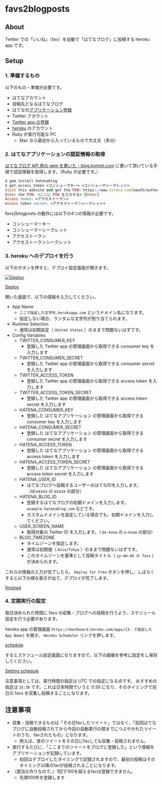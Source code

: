 # favs2blogposts
## About
Twitter での「いいね」（fav）を自動で「はてなブログ」に投稿する heroku app です。

## Setup
### 1. 準備するもの
以下のもの・準備が必要です。

* はてなアカウント
* 投稿先となるはてなブログ
* はてなの[アプリケーション登録](https://www.hatena.ne.jp/oauth/develop)
* Twitter アカウント
* [Twitter app の登録](https://apps.twitter.com/)
* [heroku](https://www.heroku.com/) のアカウント
* Ruby が実行可能な PC
    * Mac なら最初から入っているもので大丈夫（多分）

### 2. はてなアプリケーションの認証情報の取得
[はてなブログ API 用の gem を書いた - blog.kymmt.com](http://blog.kymmt.com/entry/hatenablog_gem) に書いて頂いている手順で認証情報を取得します。（Ruby が必要です。）

```ruby
$ gem install hatenablog
$ get_access_token <コンシューマキー> <コンシューマシークレット>
Visit this website and get the PIN: https://www.hatena.com/oauth/authorize?oauth_token=XXXXXXXXXXXXXXXXXXXX
Enter the PIN: <ここに PIN を入力する> [Enter]
Access token: <アクセストークン>
Access token secret: <アクセストークンシークレット>
```

favs2blogposts の動作には以下の4つの情報が必要です。

* コンシューマーキー
* コンシューマーシークレット
* アクセストークン
* アクセストークンシークレット

### 3. heroku へのデプロイを行う

以下のボタンを押すと、デプロイ設定画面が開きます。

[![Deploy](https://www.herokucdn.com/deploy/button.svg)](https://heroku.com/deploy)

[Deploy](https://cloud.githubusercontent.com/assets/1097533/17794851/045d2de4-65ee-11e6-87cb-87ca6cb34eac.png)

開いた画面で、以下の情報を入力してください。

* App Name
    * `ここで指定した文字列.herokuapp.com` というドメイン名になります。
    * 指定しない場合、ランダムな文字列が割り当てられます。
* Runtime Selection
    * 通常は初期設定（ `United States` ）のままで問題ないはずです。
* Config Variables
    * TWITTER_CONSUMER_KEY
        * 登録した Twitter app の管理画面から取得できる consumer key を入力します
    * TWITTER_CONSUMER_SECRET
        * 登録した Twitter app の管理画面から取得できる consumer secret を入力します
    * TWITTER_ACCESS_TOKEN
        * 登録した Twitter app の管理画面から取得できる access token を入力します
    * TWITTER_ACCESS_TOKEN_SECRET
        * 登録した Twitter app の管理画面から取得できる access token secret を入力します
    * HATENA_CONSUMER_KEY
        * 登録した はてなアプリケーション の管理画面から取得できる consumer key を入力します
    * HATENA_CONSUMER_SECRET
        * 登録した はてなアプリケーション の管理画面から取得できる consumer secret を入力します
    * HATENA_ACCESS_TOKEN
        * 登録した はてなアプリケーション の管理画面から取得できる access token を入力します
    * HATENA_ACCESS_TOKEN_SECRET
        * 登録した はてなアプリケーション の管理画面から取得できる access token secret を入力します
    * HATENA_USER_ID
        * はてなブログへ投稿するユーザーのはてなIDを入力します。（id:xxxxx の xxxxx の部分）
    * HATENA_BLOG_ID
        * 登録するはてなブログの初期ドメインを入力します。 `example.hatenablog.com` などです。
        * カスタムドメインを設定している場合でも、初期ドメインを入力してください。
    * USER_SCREEN_NAME
        * 取得対象の Twitter ID を入力します。（ `@a-know` の `a-know` の部分）
    * BLOG_TIMEZONE
        * タイムゾーンを指定します。
        * 通常は初期値（ `Asia/Tokyo` ）のままで問題ないはずです。
        * このタイムゾーンを基準として投稿タイトル（ `yy-mm-dd の favs` ）が決められます。

これらの情報の入力が完了したら、 `Deploy for Free` ボタンを押し、しばらくすると以下の様な表示が出て、デプロイが完了します。

[finished](https://cloud.githubusercontent.com/assets/1097533/17794880/446ffc7c-65ee-11e6-88e6-36990b404bca.png)


### 4. 定期実行の設定
毎日決められた時間に favs の収集・ブログへの投稿を行うよう、スケジュール設定を行う必要があります。

heroku app の管理画面 `https://dashboard.heroku.com/apps/{3. で指定した App Name}` を開き、 `Heroku Scheduler` リンクを押します。

[schedule](https://cloud.githubusercontent.com/assets/1097533/17794888/59d1b5c4-65ee-11e6-8471-1e87cce4286d.png)

するとスケジュール設定画面になりますので、以下の画像を参考に設定をし保存してください。

[Setting schedule](https://cloud.githubusercontent.com/assets/1097533/17794893/7505e66c-65ee-11e6-9737-ffbd9f306be2.png)

注意事項としては、実行時間の指定は UTC での指定になる点です。
おすすめの指定は `15:30` です。これは日本時間でいうと 0:30 になり、そのタイミングで前日の favs を収集し投稿することになります。


## 注意事項
* 収集・投稿できるものは「その日favしたツイート」ではなく、「前回はてなブログに自動投稿されてから今回の自動実行の間までにつぶやかれたツイートのうち、favされたもの」となります。
    * 例えば、昔のツイートをその日にfavしても収集・投稿されません。
* 実行するたびに、「ここまでのツイートをブログに登録した」という情報をアプリケーションが記録しています。
    * 初回はデプロイしたタイミングで記録されますので、最初の投稿はそのタイミング以降のfavが投稿されることになります。
* （適当な作りなので、）1回で100を超えるfavは登録できません。
    * 先頭100件を登録します
